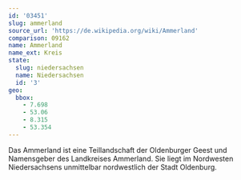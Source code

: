 ```yaml
---
id: '03451'
slug: ammerland
source_url: 'https://de.wikipedia.org/wiki/Ammerland'
comparison: 09162
name: Ammerland
name_ext: Kreis
state:
  slug: niedersachsen
  name: Niedersachsen
  id: '3'
geo:
  bbox:
    - 7.698
    - 53.06
    - 8.315
    - 53.354
---
```


Das Ammerland ist eine Teillandschaft der Oldenburger Geest und Namensgeber des Landkreises Ammerland. Sie liegt im Nordwesten Niedersachsens unmittelbar nordwestlich der Stadt Oldenburg.
